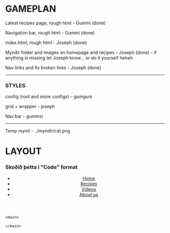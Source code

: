 # GAMEPLAN
Latest recipes page, rough html - Gummi (done)

Navigation bar, rough html - Gummi (done)

index.html, rough html - Joseph (done)

Myndir folder and images on homepage and recipes - Joseph (done) - if anything is missing let Joseph know... or do it yourself heheh

Nav links and fix broken links - Joseph (done)

---

### STYLES

config (root and more configs) - gumgum

grid + wrapper - joseph

Nav bar - gummsi

---

Temp mynd - ../myndir/cat.png

# LAYOUT
### Skoðið þetta í "Code" format

<!DOCTYPE html>
<html lang="is">
  <head>
    <meta charset="utf-8" />
    <title>yum&yum</title>
    <link rel="stylesheet" href="../styles.css" />
    <meta name="description" content="vantar description" />
    <meta property="og:title" content="yum&yum" />
    <meta property="og:description" content="vantar description" />
    <meta property="og:image" content="vantar mynd" />
  </head>

  <body>
    <header>
      <nav>
        <ul>
          <li><a href="..index.html">Home</a></li>
          <li><a href="../sidur/recipes.html">Recipes</a></li>
          <li><a href="../sidur/videos.html">Videos</a></li>
          <li><a href="../sidur/about.html">About us</a></li>
        </ul>
      </nav>
    </header>
    
    <main>

    </main>
  </body>

  <footer>

  </footer>
</html>

